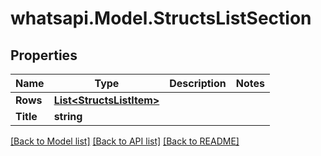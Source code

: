
# whatsapi.Model.StructsListSection

## Properties

Name | Type | Description | Notes
------------ | ------------- | ------------- | -------------
**Rows** | [**List&lt;StructsListItem&gt;**](StructsListItem.md) |  | 
**Title** | **string** |  | 

[[Back to Model list]](../README.md#documentation-for-models)
[[Back to API list]](../README.md#documentation-for-api-endpoints)
[[Back to README]](../README.md)

